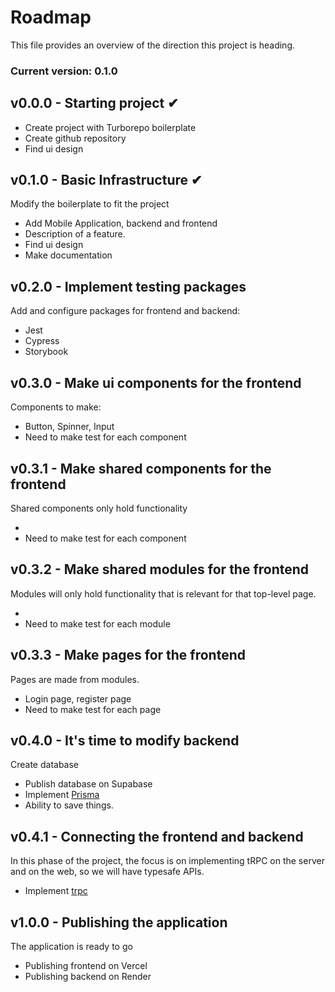 # Roadmap

This file provides an overview of the direction this project is heading.

### Current version: 0.1.0

## v0.0.0 - Starting project ✔

- Create project with Turborepo boilerplate
- Create github repository
- Find ui design

## v0.1.0 - Basic Infrastructure ✔

Modify the boilerplate to fit the project

- Add Mobile Application, backend and frontend
- Description of a feature.
- Find ui design
- Make documentation

## v0.2.0 - Implement testing packages

Add and configure packages for frontend and backend:

- Jest
- Cypress
- Storybook

## v0.3.0 - Make ui components for the frontend

Components to make:

- Button, Spinner, Input
- Need to make test for each component

## v0.3.1 - Make shared components for the frontend

Shared components only hold functionality

-
- Need to make test for each component

## v0.3.2 - Make shared modules for the frontend

Modules will only hold functionality that is relevant for that top-level page.

-
- Need to make test for each module

## v0.3.3 - Make pages for the frontend

Pages are made from modules.

- Login page, register page
- Need to make test for each page

## v0.4.0 - It's time to modify backend

Create database

- Publish database on Supabase
- Implement [Prisma](https://www.prisma.io/)
- Ability to save things.

## v0.4.1 - Connecting the frontend and backend

In this phase of the project, the focus is on implementing tRPC on the server and on the web, so we will have typesafe APIs.

- Implement [trpc](https://trpc.io/)

## v1.0.0 - Publishing the application

The application is ready to go

- Publishing frontend on Vercel
- Publishing backend on Render
